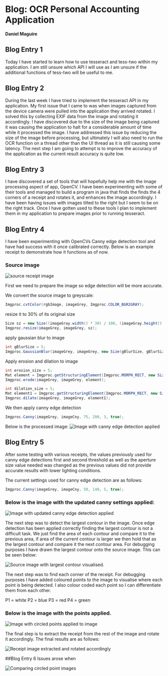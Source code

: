 # Blog: OCR Personal Accounting Application

**Daniel Maguire**

## Blog Entry 1
Today I have started to learn how to use tesseract and tess-two within my application. I am still unsure which API I will use as I am unsure if the additional functions of tess-two will be useful to me.

## Blog Entry 2
During the last week I have tried to implement the tesseract API in my application.
My first issue that I came to was when images captured from the device camera were pulled into the application they arrived rotated. I solved this by collecting EXIF data from the image and rotating it accordingly.
I have discovered due to the size of the image being captured it was causing the application to halt for a considerable amount of time while it processed the image. I have addressed this issue by reducing the size of the image before processing, but ultimately I will also need to run the OCR function on a thread other than the UI thread as it is still causing some latency.
The next step I am going to attempt is to improve the accuracy of the application as the current result accuracy is quite low.

## Blog Entry 3
I have discovered a set of tools that will hopefully help me with the image processing aspect of app, OpenCV. I have been experimenting with some of their tools and managed to build a program in java that finds the finds the 4 corners of a receipt and rotates it, and enhances the image accordingly. I have been having issues with images tilted to the right but I seem to be on the right track.
Once I have gotten used to these tools I plan to implement them in my application to prepare images prior to running tesseract.

## Blog Entry 4
I have been experimenting with OpenCVs Canny edge detection tool and have had success with it once calibrated correctly. Below is an example receipt to demonstrate how it functions as of now.

### Source image
![source receipt image](https://gitlab.computing.dcu.ie/maguid28/2017-ca400-maguid28/raw/master/docs/blog/images/receipt4.jpg)

First we need to prepare the image so edge detection will be more accurate.

We convert the source image to greyscale:
```java
Imgproc.cvtColor(rgbImage, imageGrey, Imgproc.COLOR_BGR2GRAY);
```

resize it to 30% of its original size
```java
Size sz = new Size((imageGray.width() * 30) / 100, (imageGray.height() * 30) / 100);
Imgproc.resize(imageGrey, imageGrey, sz);
```

apply gaussian blur to image
```java
int gBlurSize = 5;
Imgproc.GaussianBlur(imageGrey, imageGrey, new Size(gBlurSize, gBlurSize), 0);
```

Apply erosion and dilation to image
```java
int erosion_size = 5;
Mat element = Imgproc.getStructuringElement(Imgproc.MORPH_RECT, new Size(erosion_size, erosion_size));
Imgproc.erode(imageGrey, imageGrey, element);

int dilation_size = 5;
Mat element1 = Imgproc.getStructuringElement(Imgproc.MORPH_RECT, new Size(dilation_size, dilation_size));
Imgproc.dilate(imageGrey, imageGrey, element1);
```

We then apply canny edge detection
```java
Imgproc.Canny(imageGrey, imageCny, 75, 200, 3, true);
```

Below is the processed image:
![Image with canny edge detection applied](https://gitlab.computing.dcu.ie/maguid28/2017-ca400-maguid28/raw/master/docs/blog/images/receipt4_canny.jpg)


## Blog Entry 5
After some testing with various receipts, the values previously used for canny edge detections first and second threshold as well as the aperture size value needed was changed as the previous values did not provide accurate results with lower lighting conditions.

The current settings used for canny edge detection are as follows:
```java
Imgproc.Canny(imageGrey, imageCny, 50, 140, 5, true);
```
### Below is the image with the updated canny settings applied:
![Image with updated canny edge detection applied](https://gitlab.computing.dcu.ie/maguid28/2017-ca400-maguid28/raw/master/docs/blog/images/receipt4_canny2.jpg)


The next step was to detect the largest contour in the image. Once edge detection has been applied correctly finding the largest contour is not a difficult task. We just find the area of each contour and compare it to the previous area, if area of the current contour is larger we then hold that as the largest contour and compare it the next contour area. For debugging purposes I have drawn the largest contour onto the source image. This can be seen below:

![Source image with largest contour visualised. ](https://gitlab.computing.dcu.ie/maguid28/2017-ca400-maguid28/raw/master/docs/blog/images/receipt4_contour.jpg)


The next step was to find each corner of the receipt. For debugging purposes I have added coloured points to the image to visualise where each point is being detected. I also colour coded each point so I can differentiate them from each other.

P1 = white
P2 = blue
P3 = red
P4 = green

### Below is the image with the points applied.
![Image with circled points applied to image](https://gitlab.computing.dcu.ie/maguid28/2017-ca400-maguid28/raw/master/docs/blog/images/receipt4_circled_points.jpg)

The final step is to extract the receipt from the rest of the image and rotate it accordingly. The final results are as follows:

![Receipt image extracted and rotated accordingly ](https://gitlab.computing.dcu.ie/maguid28/2017-ca400-maguid28/raw/master/docs/blog/images/receipt4_outputtest.jpg)


##Blog Entry 6
Issues arose when

![Comparing circled point images](https://gitlab.computing.dcu.ie/maguid28/2017-ca400-maguid28/raw/master/docs/blog/images/circled_points_compare.jpg)
